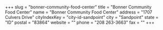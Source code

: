 +++
slug = "bonner-community-food-center"
title = "Bonner Community Food Center"
name = "Bonner Community Food Center"
address = "1707 Culvers Drive"
cityIndexKey = "city-id-sandpoint"
city = "Sandpoint"
state = "ID"
postal = "83864"
website = ""
phone = "208 263-3663"
fax = ""
+++
